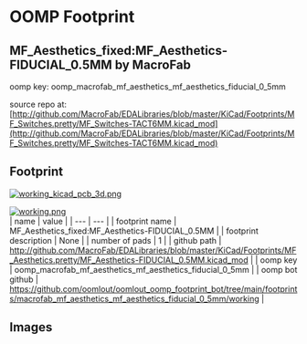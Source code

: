 # OOMP Footprint  
## MF_Aesthetics_fixed:MF_Aesthetics-FIDUCIAL_0.5MM  by MacroFab  
  
oomp key: oomp_macrofab_mf_aesthetics_mf_aesthetics_fiducial_0_5mm  
  
source repo at: [http://github.com/MacroFab/EDALibraries/blob/master/KiCad/Footprints/MF_Switches.pretty/MF_Switches-TACT6MM.kicad_mod](http://github.com/MacroFab/EDALibraries/blob/master/KiCad/Footprints/MF_Switches.pretty/MF_Switches-TACT6MM.kicad_mod)  
## Footprint  
  
[![working_kicad_pcb_3d.png](working_kicad_pcb_3d_600.png)](working_kicad_pcb_3d.png)  
  
[![working.png](working_600.png)](working.png)  
| name | value | 
| --- | --- | 
| footprint name | MF_Aesthetics_fixed:MF_Aesthetics-FIDUCIAL_0.5MM | 
| footprint description | None | 
| number of pads | 1 | 
| github path | http://github.com/MacroFab/EDALibraries/blob/master/KiCad/Footprints/MF_Aesthetics.pretty/MF_Aesthetics-FIDUCIAL_0.5MM.kicad_mod | 
| oomp key | oomp_macrofab_mf_aesthetics_mf_aesthetics_fiducial_0_5mm | 
| oomp bot github | https://github.com/oomlout/oomlout_oomp_footprint_bot/tree/main/footprints/macrofab_mf_aesthetics_mf_aesthetics_fiducial_0_5mm/working | 
## Images  

